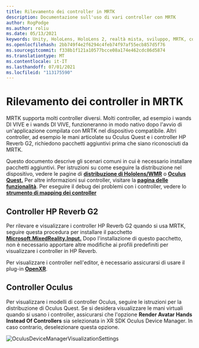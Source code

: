 ```yaml
---
title: Rilevamento dei controller in MRTK
description: Documentazione sull'uso di vari controller con MRTK
author: RogPodge
ms.author: roliu
ms.date: 05/13/2021
keywords: Unity, HoloLens, HoloLens 2, realtà mista, sviluppo, MRTK, controller, HP Reverb, Oculus, HTC Vive, Mani
ms.openlocfilehash: 2bb749f4e2f6294c4feb74f97af55ecb857d5f76
ms.sourcegitcommit: f338b1f121a10577bcce08a174e462cdc86d5874
ms.translationtype: MT
ms.contentlocale: it-IT
ms.lasthandoff: 07/01/2021
ms.locfileid: "113175590"
---
```

# <a name="detecting-controllers-in-mrtk"></a>Rilevamento dei controller in MRTK

MRTK supporta molti controller diversi. Molti controller, ad esempio i wands DI VIVE e i wands DI VIVE, funzioneranno in modo nativo dopo l'avvio di un'applicazione compilata con MRTK nel dispositivo compatibile. Altri controller, ad esempio le mani articolate su Oculus Quest e i controller HP Reverb G2, richiedono pacchetti aggiuntivi prima che siano riconosciuti da MRTK.

Questo documento descrive gli scenari comuni in cui è necessario installare pacchetti aggiuntivi. Per istruzioni su come eseguire la distribuzione nel dispositivo, vedere le pagine di [**distribuzione di Hololens/WMR**](./wmr-mrtk.md) o [**Oculus Quest.**](/windows/mixed-reality/mrtk-unity/supported-devices/oclus-quest-mrtk) Per altre informazioni sui controller, visitare la [**pagina delle funzionalità**](../features/input/controllers.md). Per eseguire il debug dei problemi con i controller, vedere lo [ **strumento di mapping dei controller**](../features/tools/controller-mapping-tool.md)

## <a name="hp-reverb-g2-controllers"></a>Controller HP Reverb G2

Per rilevare e visualizzare i controller HP Reverb G2 quando si usa MRTK, seguire questa procedura per installare il pacchetto [**Microsoft.MixedReality.Input.**](/windows/mixed-reality/develop/unity/unity-reverb-g2-controllers#installing-microsoftmixedrealityinput-with-the-mixed-reality-feature-tool) Dopo l'installazione di questo pacchetto, non è necessario apportare altre modifiche ai profili predefiniti per visualizzare i controller in HP Reverb. 

Per visualizzare i controller nell'editor, è necessario assicurarsi di usare il plug-in [**OpenXR**](/windows/mixed-reality/develop/unity/openxr-getting-started).

## <a name="oculus-controllers"></a>Controller Oculus 

Per visualizzare i modelli di controller Oculus, seguire le istruzioni per la distribuzione di Oculus Quest. Se si desidera visualizzare le mani virtuali quando si usano i controller, assicurarsi che l'opzione **Render Avatar Hands Instead Of Controllers** sia selezionata in XR SDK Oculus Device Manager. In caso contrario, deselezionare questa opzione.

![OculusDeviceManagerVisualizationSettings](../images/cross-platform/oculus-quest/OculusDeviceManager.png)
